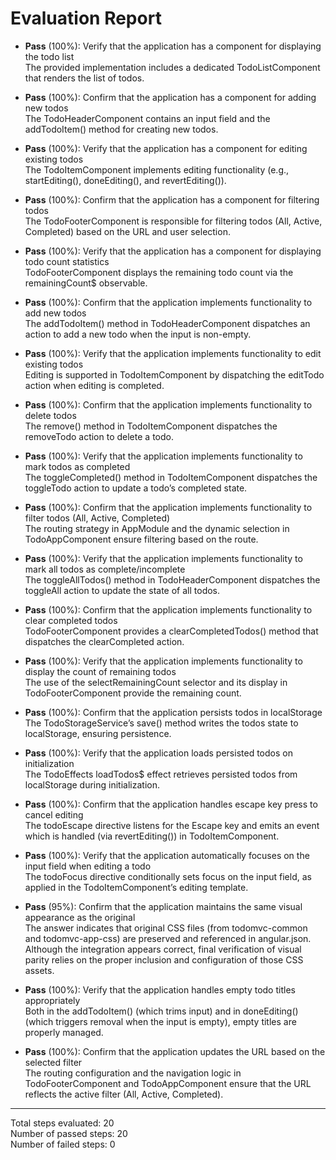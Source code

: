 # Evaluation Report

- **Pass** (100%): Verify that the application has a component for displaying the todo list  
  The provided implementation includes a dedicated TodoListComponent that renders the list of todos.

- **Pass** (100%): Confirm that the application has a component for adding new todos  
  The TodoHeaderComponent contains an input field and the addTodoItem() method for creating new todos.

- **Pass** (100%): Verify that the application has a component for editing existing todos  
  The TodoItemComponent implements editing functionality (e.g., startEditing(), doneEditing(), and revertEditing()).

- **Pass** (100%): Confirm that the application has a component for filtering todos  
  The TodoFooterComponent is responsible for filtering todos (All, Active, Completed) based on the URL and user selection.

- **Pass** (100%): Verify that the application has a component for displaying todo count statistics  
  TodoFooterComponent displays the remaining todo count via the remainingCount$ observable.

- **Pass** (100%): Confirm that the application implements functionality to add new todos  
  The addTodoItem() method in TodoHeaderComponent dispatches an action to add a new todo when the input is non-empty.

- **Pass** (100%): Verify that the application implements functionality to edit existing todos  
  Editing is supported in TodoItemComponent by dispatching the editTodo action when editing is completed.

- **Pass** (100%): Confirm that the application implements functionality to delete todos  
  The remove() method in TodoItemComponent dispatches the removeTodo action to delete a todo.

- **Pass** (100%): Verify that the application implements functionality to mark todos as completed  
  The toggleCompleted() method in TodoItemComponent dispatches the toggleTodo action to update a todo’s completed state.

- **Pass** (100%): Confirm that the application implements functionality to filter todos (All, Active, Completed)  
  The routing strategy in AppModule and the dynamic selection in TodoAppComponent ensure filtering based on the route.

- **Pass** (100%): Verify that the application implements functionality to mark all todos as complete/incomplete  
  The toggleAllTodos() method in TodoHeaderComponent dispatches the toggleAll action to update the state of all todos.

- **Pass** (100%): Confirm that the application implements functionality to clear completed todos  
  TodoFooterComponent provides a clearCompletedTodos() method that dispatches the clearCompleted action.

- **Pass** (100%): Verify that the application implements functionality to display the count of remaining todos  
  The use of the selectRemainingCount selector and its display in TodoFooterComponent provide the remaining count.

- **Pass** (100%): Confirm that the application persists todos in localStorage  
  The TodoStorageService’s save() method writes the todos state to localStorage, ensuring persistence.

- **Pass** (100%): Verify that the application loads persisted todos on initialization  
  The TodoEffects loadTodos$ effect retrieves persisted todos from localStorage during initialization.

- **Pass** (100%): Confirm that the application handles escape key press to cancel editing  
  The todoEscape directive listens for the Escape key and emits an event which is handled (via revertEditing()) in TodoItemComponent.

- **Pass** (100%): Verify that the application automatically focuses on the input field when editing a todo  
  The todoFocus directive conditionally sets focus on the input field, as applied in the TodoItemComponent’s editing template.

- **Pass** (95%): Confirm that the application maintains the same visual appearance as the original  
  The answer indicates that original CSS files (from todomvc-common and todomvc-app-css) are preserved and referenced in angular.json. Although the integration appears correct, final verification of visual parity relies on the proper inclusion and configuration of those CSS assets.

- **Pass** (100%): Verify that the application handles empty todo titles appropriately  
  Both in the addTodoItem() (which trims input) and in doneEditing() (which triggers removal when the input is empty), empty titles are properly managed.

- **Pass** (100%): Confirm that the application updates the URL based on the selected filter  
  The routing configuration and the navigation logic in TodoFooterComponent and TodoAppComponent ensure that the URL reflects the active filter (All, Active, Completed).

---

Total steps evaluated: 20  
Number of passed steps: 20  
Number of failed steps: 0